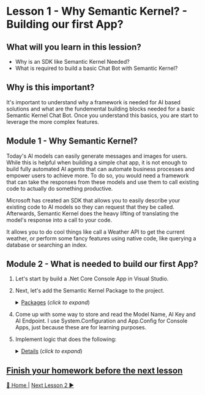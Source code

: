 # Lesson 1 - Why Semantic Kernel? - Building our first App?

## What will you learn in this lession?
- Why is an SDK like Semantic Kernel Needed?
- What is required to build a basic Chat Bot with Semantic Kernel?
  
## Why is this important?
It's important to understand why a framework is needed for AI based solutions and what are the fundemental building blocks needed for a basic Semantic Kernel Chat Bot.  Once you understand this basics, you are start to leverage the more complex features.

## Module 1 - Why Semantic Kernel? 
Today's AI models can easily generate messages and images for users. While this is helpful when building a simple chat app, it is not enough to build fully automated AI agents that can automate business processes and empower users to achieve more. To do so, you would need a framework that can take the responses from these models and use them to call existing code to actually do something productive.

Microsoft has created an SDK that allows you to easily describe your existing code to AI models so they can request that they be called. Afterwards, Semantic Kernel does the heavy lifting of translating the model's response into a call to your code.

It allows you to do cool things like call a Weather API to get the current weather, or perform some fancy features using native code, like querying a database or searching an index.

## Module 2 - What is needed to build our first App?
1. Let's start by build a .Net Core Console App in Visual Studio.

2. Next, let's add the Semantic Kernel Package to the project.

    <details>
    <summary><u>Packages</u> (<i>click to expand</i>)</summary>
    <!-- have to be followed by an empty line! -->

        Microsoft.SemanticKernel 1.6.3 or better
  </details>

4. Come up with some way to store and read the Model Name, AI Key and AI Endpoint.  I use System.Configuration and App.Config for Console Apps, just because these are for learning purposes.

5. Implement logic that does the following:

    <details>
    <summary><u>Details</u> (<i>click to expand</i>)</summary>
    <!-- have to be followed by an empty line! -->

        1. Create an Azure Open AI Service in Azure, you will need to store the Model Name, Endpoint and API Key for later use
        2. Create a Kernel Builder so you can construct Kernel instances
        3. Add the OpenAIChatCompletion service using the details from step 1
        4. Create an install of the Kernel
        5. Create a ChatHistory instance to store the Chat History
        6. Create an instance of the ChatCompletionService
        7. Read the user input
        8. Call the Chat Completion Service with the prompt history / user input
        9. Display the result of the chat completion
        10. Repeat
  </details>

## [Finish your homework before the next lesson](./homework/lesson-1/README.md)
[🔼 Home ](/README.md) | [Next Lesson 2 ▶](./lessons/lesson-2/README.md)
